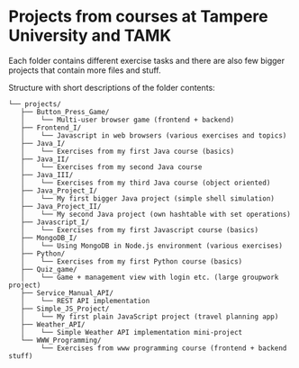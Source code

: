 # Projects from courses at Tampere University and TAMK

Each folder contains different exercise tasks and there are also few bigger projects that contain more files and stuff.

Structure with short descriptions of the folder contents:

```
└── projects/
   ├── Button_Press_Game/
   │    └── Multi-user browser game (frontend + backend)
   ├── Frontend_I/
   │    └── Javascript in web browsers (various exercises and topics)
   ├── Java_I/
   │    └── Exercises from my first Java course (basics)
   ├── Java_II/
   │    └── Exercises from my second Java course
   ├── Java_III/
   │    └── Exercises from my third Java course (object oriented)
   ├── Java_Project_I/
   │    └── My first bigger Java project (simple shell simulation)
   ├── Java_Project_II/
   │    └── My second Java project (own hashtable with set operations)
   ├── Javascript_I/
   │    └── Exercises from my first Javascript course (basics)
   ├── MongoDB_I/
   │    └── Using MongoDB in Node.js environment (various exercises)
   ├── Python/
   │    └── Exercises from my first Python course (basics)
   ├── Quiz_game/
   │    └── Game + management view with login etc. (large groupwork project)
   ├── Service_Manual_API/
   │    └── REST API implementation
   ├── Simple_JS_Project/
   │    └── My first plain JavaScript project (travel planning app)
   ├── Weather_API/
   │    └── Simple Weather API implementation mini-project
   └── WWW_Programming/
        └── Exercises from www programming course (frontend + backend stuff)
```
